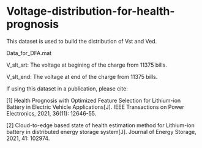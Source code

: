 # Voltage-distribution-for-health-prognosis

This dataset is used to build the distribution of Vst and Ved.

Data_for_DFA.mat

V_slt_srt: The voltage at begining of the charge from 11375 bills.

V_slt_end: The voltage at end of the charge from 11375 bills.

If using this dataset in a publication, please cite: 

[1] Health Prognosis with Optimized Feature Selection for Lithium-ion Battery in Electric Vehicle Applications[J]. IEEE Transactions on Power Electronics, 2021, 36(11): 12646-55.

[2] Cloud-to-edge based state of health estimation method for Lithium-ion battery in distributed energy storage system[J]. Journal of Energy Storage, 2021, 41: 102974.
